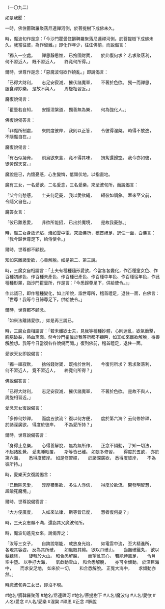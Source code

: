 （一〇九二）

如是我聞：

一時，佛住欝鞞羅聚落尼連禪河側，於菩提樹下成佛未久。

時，魔波旬作是念：「今沙門瞿曇住欝鞞羅聚落尼連禪河側，於菩提樹下成佛未久。我當往彼，為作留難。」即化作年少，往住佛前，而說偈言：

「獨入一空處，　　禪思靜思惟，
已捨國財寶，　　於此復何求？
若求聚落利，　　何不習近人，
既不習近人，　　終竟何所得。」

爾時，世尊作是念：「惡魔波旬欲作嬈亂。」即說偈言：

「已得大財利，　　志足安寂滅，
摧伏諸魔軍，　　不著於色欲。
獨一而禪思，　　服食禪妙樂，
是故不與人，　　周旋相習近。」

魔復說偈言：

「瞿曇若自知，　　安隱涅槃道，
獨善無為樂，　　何為強化人。」

佛復說偈答言：

「非魔所制處，　　來問度彼岸，
我則以正答，　　令彼得涅槃。
時得不放逸，　　不隨魔自在。」

魔復說偈言：

「有石似凝膏，　　飛烏欲來食，
竟不得其味，　　損觜還歸空。
我今亦如彼，　　徒勞歸天宮。」

魔說是已，內懷憂慼，心生變悔，低頭伏地，以指畫地。

魔有三女，一名愛欲，二名愛念，三名愛樂，來至波旬所，而說偈言：

「父今何愁慼，　　士夫何足憂，
我以愛欲繩，　　縛彼如調象。
牽來至父前，　　令隨父自在。」

魔答女言：

「彼已離恩愛，　　非欲所能招，
已出於魔境，　　是故我憂愁。」

時，魔三女身放光焰，熾如雲中電，來詣佛所，稽首禮足，退住一面，白佛言：「我今歸世尊足下，給侍使令。」

爾時，世尊都不顧視。

知如來離諸愛欲，心善解脫。如是第二、第三說。

時，三魔女自相謂言：「士夫有種種隨形愛欲，今當各各變化，作百種童女色、作百種初嫁色、作百種未產色、作百種已產色、作百種中年色、作百種宿年色，作此種種形類，詣沙門瞿曇所，作是言：『今悉歸尊足下，供給使令。』」

作此議已，即作種種變化，如上所說，詣世尊所，稽首禮足，退住一面，白佛言：「世尊！我等今日歸尊足下，供給使令。」

爾時，世尊都不顧念。

「如來法離諸愛欲。」如是再三說已。

時，三魔女自相謂言：「若未離欲士夫，見我等種種妙體，心則迷亂，欲氣衝擊，胸臆破裂，熱血熏面。然今沙門瞿曇於我等所都不顧眄，如其如來離欲解脫，得善解脫想。我等今日當復各各說偈而問。」復到佛前，稽首禮足，退住一面。

愛欲天女即說偈言：

「獨一禪寂默，　　捨俗錢財寶，
既捨於世利，　　今復何所求？
若求聚落利，　　何不習近人，
竟不習近人，　　終竟何所得？」

佛說偈答言：

「已得大財利，　　志足安寂滅，
摧伏諸魔軍，　　不著於色欲。
是故不與人，　　周旋相習近。」

愛念天女復說偈言：

「多修何妙禪，　　而度五欲流？
復以何方便，　　度於第六海？
云何修妙禪，　　於諸深廣欲，
得度於彼岸，　　不為愛所持？」

爾時，世尊說偈答言：

「身得止息樂，　　心得善解脫，
無為無所作，　　正念不傾動，
了知一切法，　　不起諸亂覺，
愛恚睡眠覆，　　斯等皆已離。
如是多修習，　　得度於五欲，
亦於第六海，　　悉得度彼岸。
如是修習禪，　　於諸深廣欲，
悉得度彼岸，　　不為彼所持。」

時，愛樂天女復說偈言：

「已斷除恩愛，　　淳厚積集欲，
多生人淨信，　　得度於欲流。
開發明智慧，　　超踰死魔境。」

爾時，世尊說偈答言：

「大方便廣度，　　入如來法律，
斯等皆已度，　　慧者復何憂？」

時，三天女志願不滿，還詣其父魔波旬所。

時，魔波旬遙見女來，說偈弄之：

「汝等三女子，　　自誇說堪能，
咸放身光焰，　　如電雲中流，
至大精進所，　　各現其容姿，
反為其所破，　　如風飄其綿。
欲以爪破山，　　齒齧破鐵丸，
欲以髮藕絲，　　旋轉於大山。
和合悉解脫，　　而望亂其心，
若能縛風足，　　令月空中墮。
以手抒大海，　　氣歔動雪山，
和合悉解脫，　　亦可令傾動。
於深巨海中，　　而求安足地，
如來於一切，　　和合悉解脫。
正覺大海中，　　求傾動亦然。」

時魔波旬弄三女已，即沒不現。

#地名/欝鞞羅聚落
#地名/尼連禪河
#地名/菩提樹下
#人名/魔波旬
#人名/愛欲
#人名/愛念
#人名/愛樂
#涅槃
#禪思
#正念
#解脫
